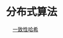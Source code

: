 # 分布式算法
<!-- 

 详解分布式一致性机制 
 https://mp.weixin.qq.com/s/WEucGZq1nosqlAbCSDB9xQ

Raft协议
https://mp.weixin.qq.com/s/Voyq4Y7IfEXN6sZiVSoCEw
Raft实战系列，集群成员如何变更？日志怎么压缩？ 
https://mp.weixin.qq.com/s/4g0jR_shCIpjBprap3BExg
用动图讲解分布式 Raft 
https://mp.weixin.qq.com/s/GYJu031o87BlB31HIsA8iw
多图给你安排一波 Raft 协议 
https://mp.weixin.qq.com/s/_-PTzh6f1eN5d9cgz14OVA


Paxos算法原理
https://www.cnblogs.com/rickiyang/p/11074192.html
2PC、3PC、Paxos、Raft、ZAB、NWR
https://mp.weixin.qq.com/s/-Vi-LHxkpziPt3T7ZD25UA

-->

&emsp; [一致性哈希](/docs/microService/thinking/consistent.md)  